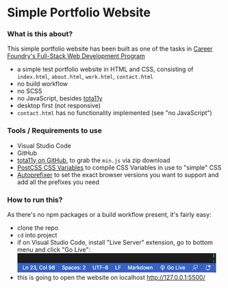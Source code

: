 # Simple Portfolio Website

### What is this about?
This simple portfolio website has been built as one of the tasks in [Career Foundry's Full-Stack Web Development Program](https://careerfoundry.com/en/courses/become-a-web-developer/)

- a simple test portfolio website in HTML and CSS, consisting of `index.html`, `about.html`, `work.html`, `contact.html`
- no build workflow
- no SCSS
- no JavaScript, besides [tota11y](https://khan.github.io/tota11y/)
- desktop first (not responsive)
- `contact.html` has no functionality implemented (see "no JavaScript")

### Tools / Requirements to use
- Visual Studio Code
- GitHub
- [tota11y on GitHub](https://github.com/Khan/tota11y/releases/tag/0.1.6), to grab the `min.js` via zip download
- [PostCSS CSS Variables](https://madlittlemods.github.io/postcss-css-variables/playground/) to compile CSS Variables in use to "simple" CSS
- [Autoprefixer](http://autoprefixer.github.io/) to set the exact browser versions you want to support and add all the prefixes you need

### How to run this?
As there's no npm packages or a build workflow present, it's fairly easy:
- clone the repo
- `cd` into project
- if on Visual Studio Code, install "Live Server" extension, go to bottom menu and click "Go Live": <br>
![Visual Studio Code Screenhot Go Live](img/screenshot-golive.png) <br>
- this is going to open the website on localhost http://127.0.0.1:5500/

